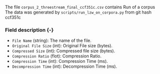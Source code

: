 The file `corpus_2_threestream_final_ccf351c.csv` contains Run of a corpus
The data was generated by `scripts/run_lzw_on_corpora.py` from git hash ccf351c


### Field description {-}

  * `File Name` (string): The name of the file.
  * `Original File Size` (int): Original File size (bytes).
  * `Compressed Size` (int): Compressed file size (bytes).
  * `Compression Ratio` (flot): Compression Ratio.
  * `Compression Time` (int): Compression Time (ms).
  * `Decompression Time` (int): Decompression Time (ms).

